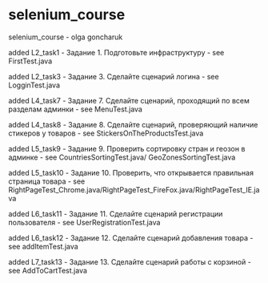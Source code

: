 # selenium_course
selenium_course - olga goncharuk

added L2_task1 - Задание 1. Подготовьте инфраструктуру - see FirstTest.java

added L2_task3 - Задание 3. Сделайте сценарий логина - see LogginTest.java

added L4_task7 - Задание 7. Сделайте сценарий, проходящий по всем разделам админки - see MenuTest.java

added L4_task8 - Задание 8. Сделайте сценарий, проверяющий наличие стикеров у товаров - see StickersOnTheProductsTest.java

added L5_task9 - Задание 9. Проверить сортировку стран и геозон в админке - see CountriesSortingTest.java/ GeoZonesSortingTest.java

added L5_task10 - Задание 10. Проверить, что открывается правильная страница товара - see RightPageTest_Chrome.java/RightPageTest_FireFox.java/RightPageTest_IE.java

added L6_task11 - Задание 11. Сделайте сценарий регистрации пользователя - see UserRegistrationTest.java

added L6_task12 - Задание 12. Сделайте сценарий добавления товара - see addItemTest.java

added L7_task13 - Задание 13. Сделайте сценарий работы с корзиной - see AddToCartTest.java
